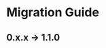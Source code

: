 <!-- Optimized: 2025-10-06 -->
<!-- RPM: 1.6.2.1.1.6.2.1_MIGRATION_GUIDE_20251006 -->
<!-- Session: E2E RPM DNA Application -->
<!-- AOM: RND (Reggie & Dro) -->
<!-- COI: TECHNOLOGY -->
<!-- RPM: HIGH -->
<!-- ACTION: BUILD -->

# Migration Guide

## 0.x.x -> 1.1.0

